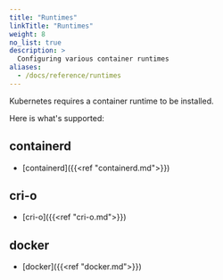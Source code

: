 ```yaml
---
title: "Runtimes"
linkTitle: "Runtimes"
weight: 8
no_list: true
description: >
  Configuring various container runtimes
aliases:
  - /docs/reference/runtimes
---
```

Kubernetes requires a container runtime to be installed.

Here is what's supported:

## containerd

* [containerd]({{<ref "containerd.md">}})

## cri-o

* [cri-o]({{<ref "cri-o.md">}})

## docker

* [docker]({{<ref "docker.md">}})

